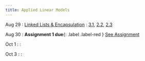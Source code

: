 ```yaml
---
title: Applied Linear Models
---
```


Aug 29
: [Linked Lists & Encapsulation](#)
  : [3.1](#), [2.2](#), [2.3](#)

Aug 30
: **Assignment 1 due**{: .label .label-red } [See Assignment]()

Oct 1
: 
  : 

Oct 3
: 
  : 
